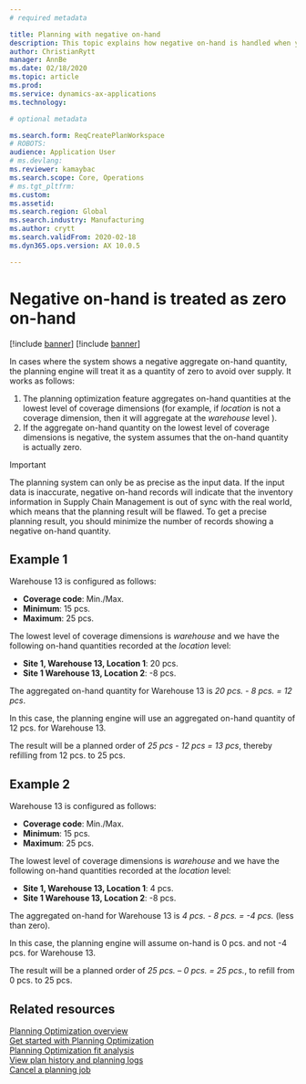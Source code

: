 ```yaml
---
# required metadata

title: Planning with negative on-hand
description: This topic explains how negative on-hand is handled when you are using planning optimization. 
author: ChristianRytt
manager: AnnBe
ms.date: 02/18/2020
ms.topic: article
ms.prod: 
ms.service: dynamics-ax-applications
ms.technology: 

# optional metadata

ms.search.form: ReqCreatePlanWorkspace
# ROBOTS: 
audience: Application User
# ms.devlang: 
ms.reviewer: kamaybac
ms.search.scope: Core, Operations
# ms.tgt_pltfrm: 
ms.custom: 
ms.assetid: 
ms.search.region: Global
ms.search.industry: Manufacturing
ms.author: crytt
ms.search.validFrom: 2020-02-18
ms.dyn365.ops.version: AX 10.0.5

---
```

# Negative on-hand is treated as zero on-hand

[!include [banner](../../includes/preview-banner.md)]
[!include [banner](../../includes/banner.md)]

In cases where the system shows a negative aggregate on-hand quantity, the planning engine will treat it as a quantity of zero to avoid over supply. It works as follows:

1. The planning optimization feature aggregates on-hand quantities at the lowest level of coverage dimensions (for example, if *location* is not a coverage dimension, then it will aggregate at the *warehouse* level ).
1. If the aggregate on-hand quantity on the lowest level of coverage dimensions is negative, the system assumes that the on-hand quantity is actually zero.

> [!IMPORTANT]
> The planning system can only be as precise as the input data. If the input data is inaccurate, negative on-hand records will indicate that the inventory information in Supply Chain Management is out of sync with the real world,  which means that the planning result will be flawed. To get a precise planning result, you should minimize the number of records showing a negative on-hand quantity.

## Example 1

Warehouse 13 is configured as follows:

- **Coverage code**: Min./Max.
- **Minimum**: 15 pcs.
- **Maximum**: 25 pcs.

The lowest level of coverage dimensions is *warehouse* and we have the following on-hand quantities recorded at the *location* level:

- **Site 1, Warehouse 13, Location 1**:  20 pcs.
- **Site 1 Warehouse 13, Location 2**: -8 pcs.

The aggregated on-hand quantity for Warehouse 13 is *20 pcs. - 8 pcs. = 12 pcs*.

In this case, the planning engine will use an aggregated on-hand quantity of 12 pcs. for Warehouse 13.

The result will be a planned order of *25 pcs - 12 pcs = 13 pcs*, thereby refilling from 12 pcs. to 25 pcs.

## Example 2

Warehouse 13 is configured as follows:

- **Coverage code**: Min./Max.
- **Minimum**: 15 pcs.
- **Maximum**: 25 pcs.

The lowest level of coverage dimensions is *warehouse* and we have the following on-hand quantities recorded at the *location* level:

- **Site 1, Warehouse 13, Location 1**:  4 pcs.
- **Site 1 Warehouse 13, Location 2**: -8 pcs.

The aggregated on-hand for Warehouse 13 is *4 pcs. - 8 pcs. = -4 pcs.* (less than zero).

In this case, the planning engine will assume on-hand is 0 pcs. and not -4 pcs. for Warehouse 13.  

The result will be a planned order of *25 pcs. – 0 pcs. = 25 pcs.*, to refill from 0 pcs. to 25 pcs.

## Related resources

[Planning Optimization overview](planning-optimization-overview.md)  
[Get started with Planning Optimization](get-started.md)  
[Planning Optimization fit analysis](planning-optimization-fit-analysis.md)  
[View plan history and planning logs](plan-history-logs.md)  
[Cancel a planning job](cancel-planning-job.md)
